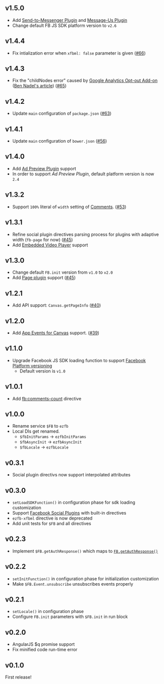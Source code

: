 ## v1.5.0

* Add [Send-to-Messenger Plugin](https://developers.facebook.com/docs/messenger-platform/plugin-reference#send_to_messenger) and [Message-Us Plugin](https://developers.facebook.com/docs/messenger-platform/plugin-reference#message_us)
* Change default FB JS SDK platform version to `v2.6`

## v1.4.4

* Fix intialization error when `xfbml: false` parameter is given ([#66](https://github.com/pc035860/angular-easyfb/issues/66))

## v1.4.3

* Fix the "childNodes error" caused by [Google Analytics Opt-out Add-on](https://chrome.google.com/webstore/detail/google-analytics-opt-out/fllaojicojecljbmefodhfapmkghcbnh) ([Ben Nadel's article](http://www.bennadel.com/blog/2892-typeerror-cannot-read-property-childnodes-of-undefined-in-angularjs.htm)) ([#65](https://github.com/pc035860/angular-easyfb/issues/65))


## v1.4.2

* Update `main` configuration of `package.json` ([#63](https://github.com/pc035860/angular-easyfb/issues/63))


## v1.4.1

* Update `main` configuration of `bower.json` ([#56](https://github.com/pc035860/angular-easyfb/issues/56))

## v1.4.0

* Add [Ad Preview Plugin](https://developers.facebook.com/docs/marketing-api/ad-preview-plugin/v2.4) support
* In order to support _Ad Preview Plugin_, default platform version is now `2.4`

## v1.3.2

* Support `100%` literal of `width` setting of [Comments](https://developers.facebook.com/docs/plugins/comments). ([#53](https://github.com/pc035860/angular-easyfb/issues/53))

## v1.3.1

* Refine social plugin directives parsing process for plugins with adaptive width (`fb-page` for now) ([#45](https://github.com/pc035860/angular-easyfb/pull/45))
* Add [Embedded Video Player](https://developers.facebook.com/docs/plugins/embedded-video-player/) support

## v1.3.0

* Change default `FB.init` version from `v1.0` to `v2.0`
* Add [Page plugin](https://developers.facebook.com/docs/plugins/page-plugin/) support ([#45](https://github.com/pc035860/angular-easyfb/pull/45))

## v1.2.1

* Add API support: `Canvas.getPageInfo` ([#40](https://github.com/pc035860/angular-easyfb/pull/40))

## v1.2.0

* Add [App Events for Canvas](https://developers.facebook.com/docs/canvas/appevents) support. ([#39](https://github.com/pc035860/angular-easyfb/issues/39))

## v1.1.0

* Upgrade Facebook JS SDK loading function to support [Facebook Platform versioning](https://developers.facebook.com/docs/apps/changelog/)
  * Default version is `v1.0`

## v1.0.1

* Add [fb:comments-count](https://developers.facebook.com/docs/plugins/comments/#faqcount) directive

## v1.0.0

* Rename service `$FB` to `ezfb`
* Local DIs get renamed.
  * `$fbInitParams` -> `ezfbInitParams`
  * `$fbAsyncInit` -> `ezfbAsyncInit`
  * `$fbLocale` -> `ezfbLocale`

## v0.3.1

* Social plugin directivs now support interpolated attributes

## v0.3.0

* `setLoadSDKFunction()` in configuration phase for sdk loading customization
* Support [Facebook Social Plugins](https://developers.facebook.com/docs/plugins) with built-in directives
* `ezfb-xfbml` directive is now deprecated
* Add unit tests for `$FB` and all directives

## v0.2.3

* Implement `$FB.getAuthResponse()` which maps to [`FB.getAuthResponse()`](https://developers.facebook.com/docs/reference/javascript/FB.getAuthResponse/)

## v0.2.2

* `setInitFunction()` in configuration phase for initialization customization
* Make `$FB.Event.unsubscribe` unsubscribes events properly

## v0.2.1

* `setLocale()` in configuration phase
* Configure `FB.init` parameters with `$FB.init` in run block

## v0.2.0

* AngularJS $q promise support
* Fix minified code run-time error

## v0.1.0

First release!
